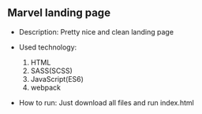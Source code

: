 ## Marvel landing page

- Description: Pretty nice and clean landing page

- Used technology:
  1. HTML
  2. SASS(SCSS)
  3. JavaScript(ES6)
  4. webpack

- How to run:
Just download all files and run index.html